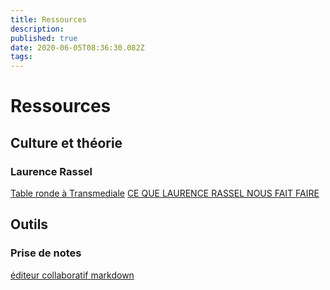 ```yaml
---
title: Ressources
description: 
published: true
date: 2020-06-05T08:36:30.082Z
tags: 
---
```


# Ressources

## Culture et théorie
### Laurence Rassel

[Table ronde à Transmediale](https://transmediale.de/content/creating-commons-affects-collectives-aesthetics-1)
[CE QUE LAURENCE RASSEL NOUS FAIT FAIRE](http://www.paraguaypress.com/publications/1697/)

## Outils
### Prise de notes
[éditeur collaboratif markdown](https://demo.codimd.org/)